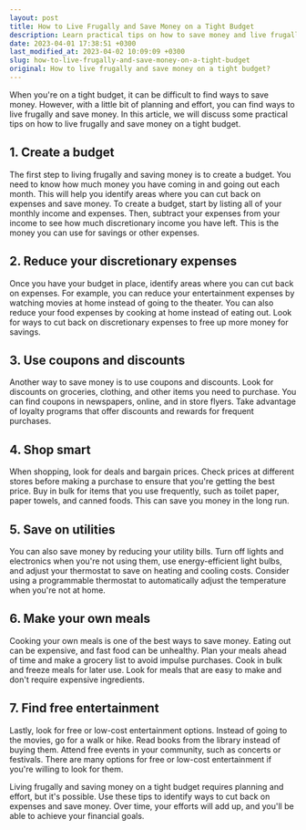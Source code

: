 ```yaml
---
layout: post
title: How to Live Frugally and Save Money on a Tight Budget
description: Learn practical tips on how to save money and live frugally on a tight budget.
date: 2023-04-01 17:38:51 +0300
last_modified_at: 2023-04-02 10:09:09 +0300
slug: how-to-live-frugally-and-save-money-on-a-tight-budget
original: How to live frugally and save money on a tight budget?
---
```

When you're on a tight budget, it can be difficult to find ways to save money. However, with a little bit of planning and effort, you can find ways to live frugally and save money. In this article, we will discuss some practical tips on how to live frugally and save money on a tight budget.

## 1\. Create a budget

The first step to living frugally and saving money is to create a budget. You need to know how much money you have coming in and going out each month. This will help you identify areas where you can cut back on expenses and save money. To create a budget, start by listing all of your monthly income and expenses. Then, subtract your expenses from your income to see how much discretionary income you have left. This is the money you can use for savings or other expenses.

## 2\. Reduce your discretionary expenses

Once you have your budget in place, identify areas where you can cut back on expenses. For example, you can reduce your entertainment expenses by watching movies at home instead of going to the theater. You can also reduce your food expenses by cooking at home instead of eating out. Look for ways to cut back on discretionary expenses to free up more money for savings.

## 3\. Use coupons and discounts

Another way to save money is to use coupons and discounts. Look for discounts on groceries, clothing, and other items you need to purchase. You can find coupons in newspapers, online, and in store flyers. Take advantage of loyalty programs that offer discounts and rewards for frequent purchases.

## 4\. Shop smart

When shopping, look for deals and bargain prices. Check prices at different stores before making a purchase to ensure that you're getting the best price. Buy in bulk for items that you use frequently, such as toilet paper, paper towels, and canned foods. This can save you money in the long run.

## 5\. Save on utilities

You can also save money by reducing your utility bills. Turn off lights and electronics when you're not using them, use energy-efficient light bulbs, and adjust your thermostat to save on heating and cooling costs. Consider using a programmable thermostat to automatically adjust the temperature when you're not at home.

## 6\. Make your own meals

Cooking your own meals is one of the best ways to save money. Eating out can be expensive, and fast food can be unhealthy. Plan your meals ahead of time and make a grocery list to avoid impulse purchases. Cook in bulk and freeze meals for later use. Look for meals that are easy to make and don't require expensive ingredients.

## 7\. Find free entertainment

Lastly, look for free or low-cost entertainment options. Instead of going to the movies, go for a walk or hike. Read books from the library instead of buying them. Attend free events in your community, such as concerts or festivals. There are many options for free or low-cost entertainment if you're willing to look for them.

Living frugally and saving money on a tight budget requires planning and effort, but it's possible. Use these tips to identify ways to cut back on expenses and save money. Over time, your efforts will add up, and you'll be able to achieve your financial goals.